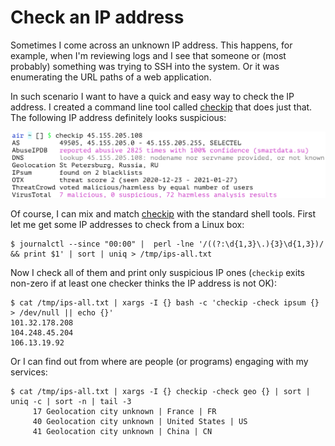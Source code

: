 # Check an IP address

Sometimes I come across an unknown IP address. This happens, for example, when I'm reviewing logs and I see that someone or (most probably) something was trying to SSH into the system. Or it was enumerating the URL paths of a web application.

In such scenario I want to have a quick and easy way to check the IP address. I created a command line tool called [checkip](https://github.com/jreisinger/checkip) that does just that. The following IP address definitely looks suspicious:

<img src="/static/checkip.png" style="max-width:100%;width:640px">

Of course, I can mix and match [checkip](https://github.com/jreisinger/checkip) with the standard shell tools. First let me get some IP addresses to check from a Linux box:

```
$ journalctl --since "00:00" |  perl -lne '/((?:\d{1,3}\.){3}\d{1,3})/ && print $1' | sort | uniq > /tmp/ips-all.txt
```

Now I check all of them and print only suspicious IP ones (`checkip` exits non-zero if at least one checker thinks the IP address is not OK):

```
$ cat /tmp/ips-all.txt | xargs -I {} bash -c 'checkip -check ipsum {} > /dev/null || echo {}'
101.32.178.208
104.248.45.204
106.13.19.92
```

Or I can find out from where are people (or programs) engaging with my services:

```
$ cat /tmp/ips-all.txt | xargs -I {} checkip -check geo {} | sort | uniq -c | sort -n | tail -3
     17 Geolocation city unknown | France | FR
     40 Geolocation city unknown | United States | US
     41 Geolocation city unknown | China | CN
```


